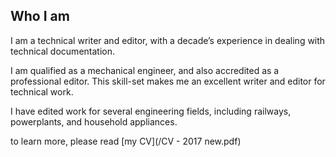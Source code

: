 ## Who I am

I am a technical writer and editor, with a decade’s experience in dealing with technical documentation.

I am qualified as a mechanical engineer, and also accredited as a professional editor. This skill-set makes me an excellent writer and editor for technical work.

I have edited work for several engineering fields, including railways, powerplants, and household appliances.

to learn more, please read [my CV](/CV - 2017 new.pdf)

